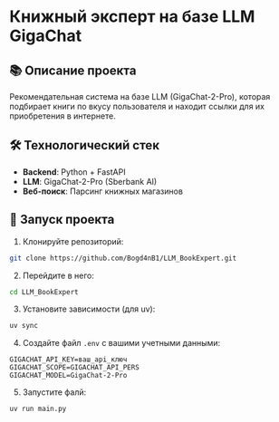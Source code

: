 # Книжный эксперт на базе LLM GigaChat

## 📚 Описание проекта

Рекомендательная система на базе LLM (GigaChat-2-Pro), которая подбирает книги по вкусу пользователя и находит ссылки для их приобретения в интернете.

## 🛠️ Технологический стек

- **Backend**: Python + FastAPI
- **LLM**: GigaChat-2-Pro (Sberbank AI)
- **Веб-поиск**: Парсинг книжных магазинов

## 🚀 Запуск проекта

1. Клонируйте репозиторий:
```bash
git clone https://github.com/Bogd4nB1/LLM_BookExpert.git
```

2. Перейдите в него:
```bash
cd LLM_BookExpert
```

3. Установите зависимости (для uv):
```bash
uv sync
```

4. Создайте файл `.env` с вашими учетными данными:
```env
GIGACHAT_API_KEY=ваш_api_ключ
GIGACHAT_SCOPE=GIGACHAT_API_PERS
GIGACHAT_MODEL=GigaChat-2-Pro
```

5. Запустите фалй:
```bash
uv run main.py
```